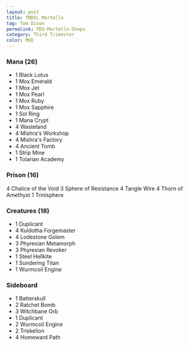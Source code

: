```yaml
---
layout: post
title: TMDSL Martello
tag: Tom Dixon
permalink: TD3-Martello-Shops
category: Third Trimester
color: MUD
---
```


### Mana (26)
- 1 Black Lotus
- 1 Mox Emerald
- 1 Mox Jet
- 1 Mox Pearl
- 1 Mox Ruby
- 1 Mox Sapphire
- 1 Sol Ring
- 1 Mana Crypt
- 4 Wasteland
- 4 Mishra's Workshop
- 4 Mishra's Factory
- 4 Ancient Tomb
- 1 Strip Mine
- 1 Tolarian Academy

### Prison (16)
4 Chalice of the Void
3 Sphere of Resistance
4 Tangle Wire
4 Thorn of Amethyst
1 Trinisphere

### Creatures (18)
- 1 Duplicant
- 4 Kuldotha Forgemaster
- 4 Lodestone Golem
- 3 Phyrexian Metamorph
- 3 Phyrexian Revoker
- 1 Steel Hellkite
- 1 Sundering Titan
- 1 Wurmcoil Engine


### Sideboard
- 1 Batterskull
- 2 Ratchet Bomb
- 3 Witchbane Orb
- 1 Duplicant
- 2 Wurmcoil Engine
- 2 Triskelion
- 4 Homeward Path
